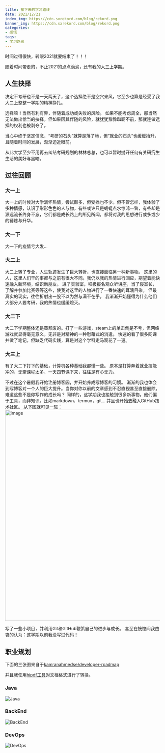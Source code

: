 ```yaml
---
title: 接下来的学习路线
date: 2021/12/21
index_img: https://cdn.sxrekord.com/blog/rekord.png
banner_img: https://cdn.sxrekord.com/blog/rekord.png
categories: 
- 感悟
tags:
- 学习路线
---
```


时间过得很快，转眼2021就要结束了！！！

随着时间带走的，不止2021的点点滴滴，还有我的大三上学期。

## 人生抉择
决定不考研也不是一天两天了，这个选择绝不是空穴来风，它至少也算是经受了我大二上整整一学期的精神挣扎。

选择嘛！当然有利有弊，伴随着成功或失败的风险。
如果不能考虑周全，那当然无法做出恰当的抉择，但如果因其伴随的风险，就犹犹豫豫踟蹰不前，那就连做选择的权利也被剥夺了。

当心中终于坚定信念，“考研的石头”就算是落了地，但“就业的石头”也缓缓抬升，且随着时间的发展，渐渐迫近眼前。

从此大学至少不用再去纠结考研规划的林林总总，也可以暂时抛开任何有关研究生生活的美好与黑暗。

## 过往回顾
### 大一上
大一上的时候对大学满怀热情，尝试颇多，但受挫也不少。但不管怎样，我体验了多种情感，认识了形形色色的人与物，有些或许只是蜻蜓点水惊鸿一瞥，有些却是源远流长终身不忘，它们都是成长路上的所见所闻，都将对我的思想进行或多或少的锤炼与升华。

### 大一下
大一下的疫情亏大发...

### 大二上
大二上转了专业，人生轨迹发生了巨大转折，也直接面临另一种新事物。
这里的人，这里人们干的事都与之前有很大不同。我仍以我的热情进行回应，期望着能快速融入新环境，结识新朋友。
进了实验室，积极报名观众听讲座，当了寝室长，了解并参加比赛等等这些，使我对这里的人物进行了一番快速的耳濡目染。
但最真实的现实，往往折射出一股不以为然与满不在乎。
我渐渐开始懂得为什么他们大部分人要考研，我的热情也缓缓熄灭。

### 大二下
大二下学期整体还是蛮颓废的。打了一些游戏，steam上的单击倒是不亏，但网络游戏就显得毫无意义，无非是对精神的一种慰藉式的消遣。
快速的看了很多网课并做了笔记，但缺乏代码实践，算是对这个学科走马观花了一遍。

### 大三上
有了大二下打下的基础，计算机各种基础我都懂一些。
原本是打算奔着就业技能冲的，无奈课程太多，一天四节课下来，往往是有心无力。

不过在这个暑假我开始注册博客园，并开始养成写博客的习惯。
渐渐的我也体会到写博客对一个人的巨大提升。当你对你以前的文章感到不忍直视甚至直接删除，难道这些不是你写作的成长吗？
同样的，这学期我也接触到很多新事物，他们偏于工具，而非知识。比如markdown，termux，git...
并且也开始去融入GitHub技术社区。
从下图就可见一斑：
<img width="688" alt="image" src="https://user-images.githubusercontent.com/74645100/146919567-a8af9349-1e09-4924-a4f1-8e3025f80807.png">

写了一些小项目，并利用Git和GitHub鞭策自己的进步与成长。
甚至在恍惚间我由衷的认为：这学期以前我没写过代码！

## 职业规划
下面的三张图来自于[kamranahmedse/developer-roadmap](https://github.com/kamranahmedse/developer-roadmap)

并且我使用[hipdf工具](https://www.hipdf.cn/all-tools)对文档格式进行了转换。

### Java
![Java](https://user-images.githubusercontent.com/74645100/146913243-c203379e-6fd3-47bc-bc26-2545ef7bd8fc.jpg)

### BackEnd
![BackEnd](https://user-images.githubusercontent.com/74645100/146913299-7614c6c2-6fd6-4a2c-a098-18486fc5b381.jpg)

### DevOps
![DevOps](https://user-images.githubusercontent.com/74645100/146913364-0741b342-fc7e-4602-8f56-72968a855b5b.jpg)

